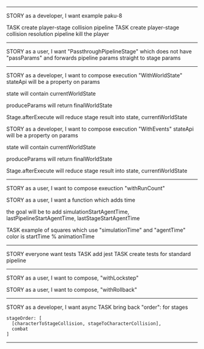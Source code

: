 ----

STORY as a developer, I want example
  paku-8

  TASK create player-stage collision pipeline
  TASK create player-stage collision resolution pipeline
    kill the player

---

STORY as a user, I want "PassthroughPipelineStage"
  which does not have "passParams" and forwards pipeline params straight to stage params

---

STORY as a developer, I want to compose execution "WithWorldState"
  stateApi will be a property on params
    
  state will contain
    currentWorldState

  produceParams will return 
    finalWorldState

  Stage.afterExecute
    will reduce stage result into state, currentWorldState

STORY as a developer, I want to compose execution "WithEvents"
    stateApi will be a property on params
    
  state will contain
    currentWorldState

  produceParams will return 
    finalWorldState

  Stage.afterExecute
    will reduce stage result into state, currentWorldState

---

STORY as a user, I want to compose exeuction "withRunCount"

STORY as a user, I want a function which adds time
  
  the goal will be to add simulationStartAgentTime, lastPipelineStartAgentTime, lastStageStartAgentTime

  TASK example of squares which use "simulationTime" and "agentTime"
    color is startTime % animationTime 

---

STORY everyone want tests
  TASK add jest
  TASK create tests for standard pipeline

---

STORY as a user, I want to compose, "withLockstep"

STORY as a user, I want to compose, "withRollback"

---

STORY as a developer, I want async
  TASK bring back "order": for stages

    stageOrder: [
      [characterToStageCollision, stageToCharacterCollision],
      combat
    ]

---

